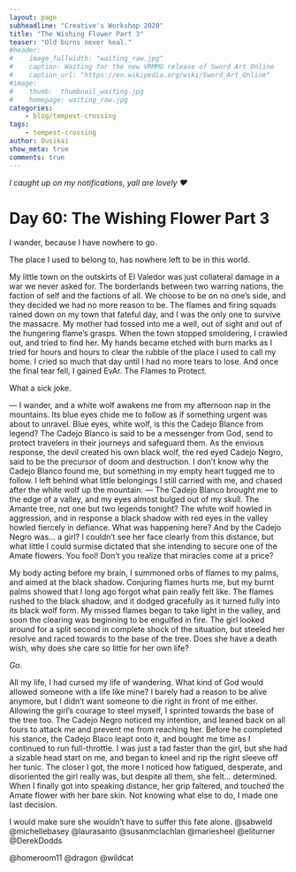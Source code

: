 ```yaml
---
layout: page
subheadline: "Creative's Workshop 2020"
title: "The Wishing Flower Part 3"
teaser: "Old burns never heal."
#header:
#    image_fullwidth: "waiting_raw.jpg"
#    caption: Waiting for the new VRMMO release of Sword Art Online
#    caption_url: "https://en.wikipedia.org/wiki/Sword_Art_Online"
#image:
#    thumb:  thumbnail_waiting.jpg
#    homepage: waiting_raw.jpg
categories:
    - blog/tempest-crossing
tags:
    - tempest-crossing
author: Ousikai
show_meta: true
comments: true
---
```

*I caught up on my notifications, yall are lovely :heart:* 
# Day 60: The Wishing Flower Part 3

I wander, because I have nowhere to go. 

The place I used to belong to, has nowhere left to be in this world. 

My little town on the outskirts of El Valedor was just collateral damage in a war we never asked for. The borderlands between two warring nations, the faction of self and the factions of all. We choose to be on no one’s side, and they decided we had no more reason to be. The flames and firing squads rained down on my town that fateful day, and I was the only one to survive the massacre. My mother had tossed into me a well, out of sight and out of the hungering flame’s grasps. When the town stopped smoldering, I crawled out, and tried to find her. My hands became etched with burn marks as I tried for hours and hours to clear the rubble of the place I used to call my home. I cried so much that day until I had no more tears to lose. And once the final tear fell, I gained EvAr. The Flames to Protect. 

What a sick joke. 

—
I wander, and a white wolf awakens me from my afternoon nap in the mountains. Its blue eyes chide me to follow as if something urgent was about to unravel. Blue eyes, white wolf, is this the Cadejo Blance from legend? The Cadejo Blanco is said to be a messenger from God, send to protect travelers in their journeys and safeguard them. As the envious response, the devil created his own black wolf, the red eyed Cadejo Negro, said to be the precursor of doom and destruction. I don’t know why the Cadejo Blanco found me, but something in my empty heart tugged me to follow. I left behind what little belongings I still carried with me, and chased after the white wolf up the mountain.
—
The Cadejo Blanco brought me to the edge of a valley, and my eyes almost bulged out of my skull. The Amante tree, not one but two legends tonight? The white wolf howled in aggression, and in response a black shadow with red eyes in the valley howled fiercely in defiance. What was happening here? And by the Cadejo Negro was… a girl? I couldn’t see her face clearly from this distance, but what little I could surmise dictated that she intending to secure one of the Amate flowers. You fool! Don’t you realize that miracles come at a price?

My body acting before my brain, I summoned orbs of flames to my palms, and aimed at the black shadow. Conjuring flames hurts me, but my burnt palms showed that I long ago forgot what pain really felt like. The flames rushed to the black shadow, and it dodged gracefully as it turned fully into its black wolf form. My missed flames began to take light in the valley, and soon the clearing was beginning to be engulfed in fire. The girl looked around for a split second in complete shock of the situation, but steeled her resolve and raced towards to the base of the tree. Does she have a death wish, why does she care so little for her own life?

*Go.*

All my life, I had cursed my life of wandering. What kind of God would allowed someone with a life like mine? I barely had a reason to be alive anymore, but I didn’t want someone to die right in front of me either. Allowing the girl’s courage to steel myself, I sprinted towards the base of the tree too. The Cadejo Negro noticed my intention, and leaned back on all fours to attack me and prevent me from reaching her. Before he completed his stance, the Cadejo Blaco leapt onto it, and bought me time as I continued to run full-throttle. I was just a tad faster than the girl, but she had a sizable head start on me, and began to kneel and rip the right sleeve off her tunic. The closer I got, the more I noticed how fatigued, desperate, and disoriented the girl really was, but despite all them, she felt… determined. When I finally got into speaking distance, her grip faltered, and touched the Amate flower with her bare skin. Not knowing what else to do, I made one last decision.

I would make sure she wouldn’t have to suffer this fate alone. 
@sabweld @michellebasey @laurasanto @susanmclachlan @mariesheel @eliturner @DerekDodds   

@homeroom11 @dragon @wildcat